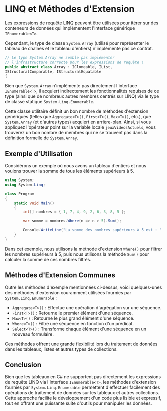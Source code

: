 # LINQ et Méthodes d'Extension

Les expressions de requête LINQ peuvent être utilisées pour itérer sur des conteneurs de données qui implémentent l'interface générique `IEnumerable<T>`.

Cependant, le type de classe `System.Array` (utilisé pour représenter le tableau de chaînes et le tableau d'entiers) n'implémente pas ce contrat.

```csharp
// Le type System.Array ne semble pas implémenter
// l'infrastructure correcte pour les expressions de requête !
public abstract class Array : ICloneable, IList,
IStructuralComparable, IStructuralEquatable
{
```

Bien que `System.Array` n'implémente pas directement l'interface `IEnumerable<T>`, il acquiert indirectement les fonctionnalités requises de ce type (ainsi que de nombreux autres membres centrés sur LINQ) via le type de classe statique `System.Linq.Enumerable`.

Cette classe utilitaire définit un bon nombre de méthodes d'extension génériques (telles que `Aggregate<T>()`, `First<T>()`, `Max<T>()`, etc.), que `System.Array` (et d'autres types) acquiert en arrière-plan. Ainsi, si vous appliquez l'opérateur point sur la variable locale `jeuxVideosActuels`, vous trouverez un bon nombre de membres qui ne se trouvent pas dans la définition formelle de `System.Array`.

## Exemple d'Utilisation

Considérons un exemple où nous avons un tableau d'entiers et nous voulons trouver la somme de tous les éléments supérieurs à 5.

```csharp
using System;
using System.Linq;

class Program
{
    static void Main()
    {
        int[] nombres = { 1, 7, 4, 9, 2, 6, 3, 8, 5 };

        var somme = nombres.Where(n => n > 5).Sum();

        Console.WriteLine("La somme des nombres supérieurs à 5 est : " + somme);
    }
}
```

Dans cet exemple, nous utilisons la méthode d'extension `Where()` pour filtrer les nombres supérieurs à 5, puis nous utilisons la méthode `Sum()` pour calculer la somme de ces nombres filtrés.

## Méthodes d'Extension Communes

Outre les méthodes d'exemple mentionnées ci-dessus, voici quelques-unes des méthodes d'extension couramment utilisées fournies par `System.Linq.Enumerable` :

- `Aggregate<T>()` : Effectue une opération d'agrégation sur une séquence.
- `First<T>()` : Retourne le premier élément d'une séquence.
- `Max<T>()` : Retourne le plus grand élément d'une séquence.
- `Where<T>()` : Filtre une séquence en fonction d'un prédicat.
- `Select<T>()` : Transforme chaque élément d'une séquence en un nouveau formulaire.

Ces méthodes offrent une grande flexibilité lors du traitement de données dans les tableaux, listes et autres types de collections.

## Conclusion

Bien que les tableaux en C# ne supportent pas directement les expressions de requête LINQ via l'interface `IEnumerable<T>`, les méthodes d'extension fournies par `System.Linq.Enumerable` permettent d'effectuer facilement des opérations de traitement de données sur les tableaux et autres collections. Cette approche facilite le développement d'un code plus lisible et expressif, tout en offrant une puissante suite d'outils pour manipuler les données.